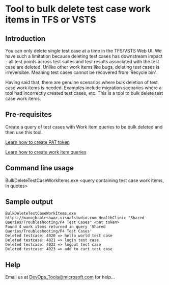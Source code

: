 ﻿# Tool to bulk delete test case work items in TFS or VSTS

## Introduction

You can only delete single test case at a time in the TFS/VSTS Web UI. We have such a limitation because deleting test cases has downstream impact - all test points across test suites and test results associated with the test case are deleted. Unlike other work items like bugs, deleting test cases is irreversible. Meaning test cases cannot be recovered from ‘Recycle bin’. 

Having said that, there are genuine scenarios where bulk deletion of test case work items is needed. Examples include migration scenarios where a tool had incorrectly created test cases, etc. This is a tool to bulk delete test case work items. 

## Pre-requisites
Create a query of test cases with Work item queries to be bulk deleted and then use this tool.

[Learn how to create PAT token](https://docs.microsoft.com/en-us/vsts/git/_shared/personal-access-tokens)  

[Learn how to create work item queries](https://docs.microsoft.com/en-us/vsts/work/track/using-queries)

## Command line usage
BulkDeleteTestCaseWorkItems.exe <account or tfs server including https or http> <team project name> <query containing test case work items, in quotes> <pat token>

## Sample output
```
BulkDeleteTestCaseWorkItems.exe https://manojbableshwar.visualstudio.com HealthClinic "Shared Queries/Troubleshooting/P4 Test Cases" <pat token>
Found 4 work items returned in query 'Shared Queries/Troubleshooting/P4 Test Cases'
Deleted testcase: 4020 => hello world test case
Deleted testcase: 4021 => login test case
Deleted testcase: 4022 => logout test case
Deleted testcase: 4023 => add to cart test case
```

## Help
Email us at DevOps_Tools@microsoft.com for help... 